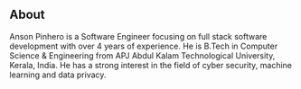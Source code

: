 


## About

Anson Pinhero is a Software Engineer focusing on full stack software development with over 4 years of experience. He is B.Tech in Computer Science & Engineering from APJ Abdul Kalam Technological University, Kerala, India. He has a strong interest in the field of cyber security, machine learning and data privacy.
